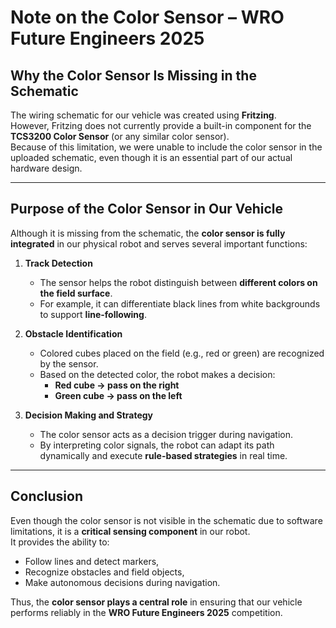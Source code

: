 # Note on the Color Sensor – WRO Future Engineers 2025

## Why the Color Sensor Is Missing in the Schematic
The wiring schematic for our vehicle was created using **Fritzing**.  
However, Fritzing does not currently provide a built-in component for the **TCS3200 Color Sensor** (or any similar color sensor).  
Because of this limitation, we were unable to include the color sensor in the uploaded schematic, even though it is an essential part of our actual hardware design.

---

## Purpose of the Color Sensor in Our Vehicle
Although it is missing from the schematic, the **color sensor is fully integrated** in our physical robot and serves several important functions:

1. **Track Detection**  
   - The sensor helps the robot distinguish between **different colors on the field surface**.  
   - For example, it can differentiate black lines from white backgrounds to support **line-following**.

2. **Obstacle Identification**  
   - Colored cubes placed on the field (e.g., red or green) are recognized by the sensor.  
   - Based on the detected color, the robot makes a decision:
     - **Red cube → pass on the right**  
     - **Green cube → pass on the left**  

3. **Decision Making and Strategy**  
   - The color sensor acts as a decision trigger during navigation.  
   - By interpreting color signals, the robot can adapt its path dynamically and execute **rule-based strategies** in real time.

---

## Conclusion
Even though the color sensor is not visible in the schematic due to software limitations, it is a **critical sensing component** in our robot.  
It provides the ability to:  
- Follow lines and detect markers,  
- Recognize obstacles and field objects,  
- Make autonomous decisions during navigation.  

Thus, the **color sensor plays a central role** in ensuring that our vehicle performs reliably in the **WRO Future Engineers 2025** competition.